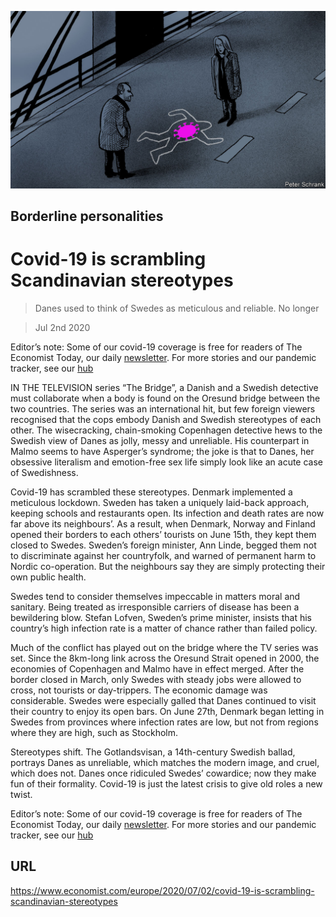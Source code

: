 ![](./images/20200704_EUD001_0.jpg)

## Borderline personalities

# Covid-19 is scrambling Scandinavian stereotypes

> Danes used to think of Swedes as meticulous and reliable. No longer

> Jul 2nd 2020

Editor’s note: Some of our covid-19 coverage is free for readers of The Economist Today, our daily [newsletter](https://www.economist.com/https://my.economist.com/user#newsletter). For more stories and our pandemic tracker, see our [hub](https://www.economist.com//news/2020/03/11/the-economists-coverage-of-the-coronavirus)

IN THE TELEVISION series “The Bridge”, a Danish and a Swedish detective must collaborate when a body is found on the Oresund bridge between the two countries. The series was an international hit, but few foreign viewers recognised that the cops embody Danish and Swedish stereotypes of each other. The wisecracking, chain-smoking Copenhagen detective hews to the Swedish view of Danes as jolly, messy and unreliable. His counterpart in Malmo seems to have Asperger’s syndrome; the joke is that to Danes, her obsessive literalism and emotion-free sex life simply look like an acute case of Swedishness.

Covid-19 has scrambled these stereotypes. Denmark implemented a meticulous lockdown. Sweden has taken a uniquely laid-back approach, keeping schools and restaurants open. Its infection and death rates are now far above its neighbours’. As a result, when Denmark, Norway and Finland opened their borders to each others’ tourists on June 15th, they kept them closed to Swedes. Sweden’s foreign minister, Ann Linde, begged them not to discriminate against her countryfolk, and warned of permanent harm to Nordic co-operation. But the neighbours say they are simply protecting their own public health.

Swedes tend to consider themselves impeccable in matters moral and sanitary. Being treated as irresponsible carriers of disease has been a bewildering blow. Stefan Lofven, Sweden’s prime minister, insists that his country’s high infection rate is a matter of chance rather than failed policy.

Much of the conflict has played out on the bridge where the TV series was set. Since the 8km-long link across the Oresund Strait opened in 2000, the economies of Copenhagen and Malmo have in effect merged. After the border closed in March, only Swedes with steady jobs were allowed to cross, not tourists or day-trippers. The economic damage was considerable. Swedes were especially galled that Danes continued to visit their country to enjoy its open bars. On June 27th, Denmark began letting in Swedes from provinces where infection rates are low, but not from regions where they are high, such as Stockholm.

Stereotypes shift. The Gotlandsvisan, a 14th-century Swedish ballad, portrays Danes as unreliable, which matches the modern image, and cruel, which does not. Danes once ridiculed Swedes’ cowardice; now they make fun of their formality. Covid-19 is just the latest crisis to give old roles a new twist.

Editor’s note: Some of our covid-19 coverage is free for readers of The Economist Today, our daily [newsletter](https://www.economist.com/https://my.economist.com/user#newsletter). For more stories and our pandemic tracker, see our [hub](https://www.economist.com//news/2020/03/11/the-economists-coverage-of-the-coronavirus)

## URL

https://www.economist.com/europe/2020/07/02/covid-19-is-scrambling-scandinavian-stereotypes
